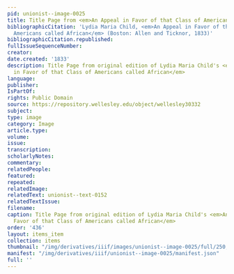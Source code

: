 ```yaml
---
pid: unionist--image-0025
title: Title Page from <em>An Appeal in Favor of that Class of Americans called African</em>
bibliographicCitation: 'Lydia Maria Child, <em>An Appeal in Favor of that Class of
  Americans called African</em> (Boston: Allen and Ticknor, 1833)'
bibliographicCitation.republished: 
fullIssueSequenceNumber: 
creator: 
date.created: '1833'
description: Title Page from original edition of Lydia Maria Child's <em>An Appeal
  in Favor of that Class of Americans called African</em>
language: 
publisher: 
IsPartOf: 
rights: Public Domain
source: https://repository.wellesley.edu/object/wellesley30332
subject: 
type: image
category: Image
article.type: 
volume: 
issue: 
transcription: 
scholarlyNotes: 
commentary: 
relatedPeople: 
featured: 
repeated: 
relatedImage: 
relatedText: unionist--text-0152
relatedTextIssue: 
filename: 
caption: Title Page from original edition of Lydia Maria Child's <em>An Appeal in
  Favor of that Class of Americans called African</em>
order: '436'
layout: items_item
collection: items
thumbnail: "/img/derivatives/iiif/images/unionist--image-0025/full/250,/0/default.jpg"
manifest: "/img/derivatives/iiif/unionist--image-0025/manifest.json"
full: ''
---
```

